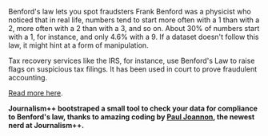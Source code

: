 Benford's law lets you spot fraudsters
Frank Benford was a physicist who noticed that in real life, numbers tend to start more often with a 1 than with a 2, more often with a 2 than with a 3, and so on. About 30% of numbers start with a 1, for instance, and only 4.6% with a 9. If a dataset doesn't follow this law, it might hint at a form of manipulation.

Tax recovery services like the IRS, for instance, use Benford's Law to raise flags on suspicious tax filings. It has been used in court to prove fraudulent accounting.

[Read more here](http://jplusplus.org/p/benford-law).

**Journalism++ bootstraped a small tool to check your data for compliance to Benford's law, thanks to amazing coding by [Paul Joannon](http://www.twitter.com/paulloz), the newest nerd at Journalism++.**
